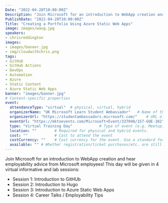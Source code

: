 ```yaml
---
Date: "2022-04-20T10:00:00Z"
Description: "Join Microsoft for an introduction to WebApp creation and hear employability advice from Microsoft employees! This day will be given in 4 virtual informative and lab sessions: Session 1: Introduction to GitHub, Session 2: Introduction to Hugo, Session 3: Introduction to Azure Static Web Apps, Session 4: Career Talks / Employability Tips"
PublishDate: "2022-04-20T10:00:00Z"
Title: "Creating a Portfolio Using Azure Static Web Apps"
image: images/waug.jpg
speakers:
- chrisreddington
images:
- images/banner.jpg
- img/cloudwithchris.png
tags:
- GitHub
- GitHub Actions
- DevOps
- Automation
- Azure
- Static Content
- Azure Static Web Apps
banner: "images/banner.jpg"
# Content-specific properties
event:
  attendanceType: "virtual"  # physical, virtual, hybrid
  organizerName: "UK Microsoft Learn Student Ambassador"   # Name of the organising group / event (e.g. Name of the conference)
  organizerUrl: "https://studentambassadors.microsoft.com/"    # URL of the organising group
  eventUrl: "https://mktoevents.com/Microsoft+Event/337048/157-GQE-382"        # URL of the specific event, if applicable (e.g. a meetup talk, rather than the meehttps://www.meetup.com/
  type: "Virtual Training Day"            # Type of event (e.g. Meetup, Conference, etc.)
  location: ""        # Required for physical and hybrid events.
  cost: ""            # Cost to attend the event
  costCurrency: ""    # Cost currency for the event. Use a standard format - http://en.wikipedia.org/wiki/ISO_4217
  available: "" # Whether registration/ticket purchases/etc. are still available (true/false). Defaults to false when event is in past.
---
```

Join Microsoft for an introduction to WebApp creation and hear employability advice from Microsoft employees! This day will be given in 4 virtual informative and lab sessions:

* Session 1: Introduction to GitHUb
* Session 2: Introduction to Hugo
* Session 3: Introduction to Azure Static Web Apps
* Session 4: Career Talks / Employability Tips
